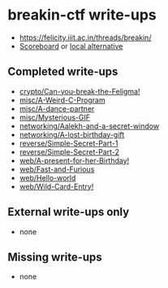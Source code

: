 # breakin-ctf write-ups

* <https://felicity.iiit.ac.in/threads/breakin/>
* [Scoreboard](https://felicity.iiit.ac.in/scores/breakin/) or [local alternative](scoreboard)

## Completed write-ups

* [crypto/Can-you-break-the-Feligma!](crypto/Can-you-break-the-Feligma!)
* [misc/A-Weird-C-Program](misc/A-Weird-C-Program)
* [misc/A-dance-partner](misc/A-dance-partner)
* [misc/Mysterious-GIF](misc/Mysterious-GIF)
* [networking/Aalekh-and-a-secret-window](networking/Aalekh-and-a-secret-window)
* [networking/A-lost-birthday-gift](networking/A-lost-birthday-gift)
* [reverse/Simple-Secret-Part-1](reverse/Simple-Secret-Part-1)
* [reverse/Simple-Secret-Part-2](reverse/Simple-Secret-Part-2)
* [web/A-present-for-her-Birthday!](web/A-present-for-her-Birthday!)
* [web/Fast-and-Furious](web/Fast-and-Furious)
* [web/Hello-world](web/Hello-world)
* [web/Wild-Card-Entry!](web/Wild-Card-Entry!)

## External write-ups only

* none

## Missing write-ups

* none 